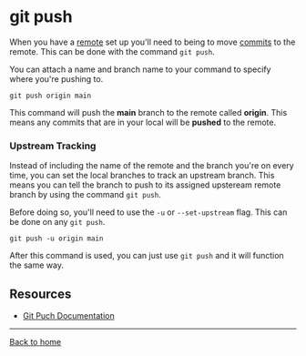 # git push

When you have a [remote](./Remote.md) set up you'll need to being to move [commits](./Commit.d) to the remote. 
This can be done with the command `git push`. 

You can attach a name and branch name to your command to specify where you're pushing to. 

```
git push origin main
```

This command will push the **main** branch to the remote called **origin**.
This means any commits that are in your local will be **pushed** to the remote.

### Upstream Tracking 

Instead of including the name of the remote and the branch you're on every time, you can set the local branches to track an upstream branch. 
This means you can tell the branch to push to its assigned upsteream remote branch by using the command `git push`. 

Before doing so, you'll need to use the `-u` or `--set-upstream` flag. This can be done on any `git push`. 

```
git push -u origin main
```
After this command is used, you can just use `git push` and it will function the same way.

## Resources 
- [Git Puch Documentation](https://git-scm.com/docs/git-push)

---
[Back to home](../README.md)